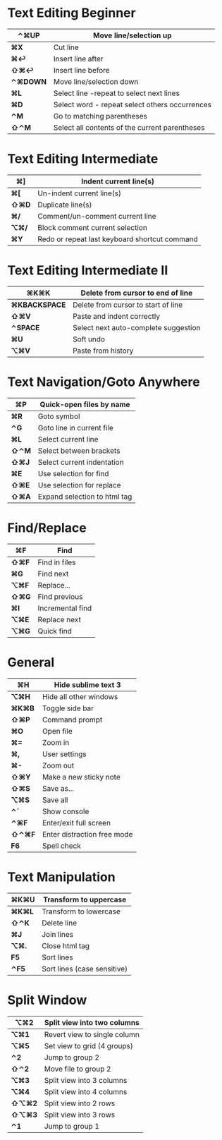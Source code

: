 # Text Editing Beginner

| **⌃⌘UP**   | Move line/selection up                         |
| ---------- | ---------------------------------------------- |
| **⌘X**     | Cut line                                       |
| **⌘↩︎**     | Insert line after                              |
| **⇧⌘↩︎**    | Insert line before                             |
| **⌃⌘DOWN** | Move line/selection down                       |
| **⌘L**     | Select line -repeat to select next lines       |
| **⌘D**     | Select word - repeat select others occurrences |
| **⌃M**     | Go to matching parentheses                     |
| **⇧⌃M**    | Select all contents of the current parentheses |

# Text Editing Intermediate

| **⌘]**  | Indent current line(s)                        |
| ------- | --------------------------------------------- |
| **⌘[**  | Un-indent current line(s)                     |
| **⇧⌘D** | Duplicate line(s)                             |
| **⌘/**  | Comment/un-comment current line               |
| **⌥⌘/** | Block comment current selection               |
| **⌘Y**  | Redo or repeat last keyboard shortcut command |

# Text Editing Intermediate II

| **⌘K⌘K**        | Delete from cursor to end of line    |
| --------------- | ------------------------------------ |
| **⌘KBACKSPACE** | Delete from cursor to start of line  |
| **⇧⌘V**         | Paste and indent correctly           |
| **⌃SPACE**      | Select next auto-complete suggestion |
| **⌘U**          | Soft undo                            |
| **⌥⌘V**         | Paste from history                   |

# Text Navigation/Goto Anywhere

| **⌘P**  | Quick-open files by name     |
| ------- | ---------------------------- |
| **⌘R**  | Goto symbol                  |
| **⌃G**  | Goto line in current file    |
| **⌘L**  | Select current line          |
| **⇧⌃M** | Select between brackets      |
| **⇧⌘J** | Select current indentation   |
| **⌘E**  | Use selection for find       |
| **⇧⌘E** | Use selection for replace    |
| **⇧⌘A** | Expand selection to html tag |

# Find/Replace

| **⌘F**  | Find             |
| ------- | ---------------- |
| **⇧⌘F** | Find in files    |
| **⌘G**  | Find next        |
| **⌥⌘F** | Replace...       |
| **⇧⌘G** | Find previous    |
| **⌘I**  | Incremental find |
| **⌥⌘E** | Replace next     |
| **⌥⌘G** | Quick find       |

# General

| **⌘H**   | Hide sublime text 3         |
| -------- | --------------------------- |
| **⌥⌘H**  | Hide all other windows      |
| **⌘K⌘B** | Toggle side bar             |
| **⇧⌘P**  | Command prompt              |
| **⌘O**   | Open file                   |
| **⌘=**   | Zoom in                     |
| **⌘,**   | User settings               |
| **⌘-**   | Zoom out                    |
| **⇧⌘Y**  | Make a new sticky note      |
| **⇧⌘S**  | Save as...                  |
| **⌥⌘S**  | Save all                    |
| **⌃`**   | Show console                |
| **⌃⌘F**  | Enter/exit full screen      |
| **⇧⌃⌘F** | Enter distraction free mode |
| **F6**   | Spell check                 |

# Text Manipulation

| **⌘K⌘U** | Transform to uppercase      |
| -------- | --------------------------- |
| **⌘K⌘L** | Transform to lowercase      |
| **⇧⌃K**  | Delete line                 |
| **⌘J**   | Join lines                  |
| **⌥⌘.**  | Close html tag              |
| **F5**   | Sort lines                  |
| **⌃F5**  | Sort lines (case sensitive) |

# Split Window

| **⌥⌘2**  | Split view into two columns  |
| -------- | ---------------------------- |
| **⌥⌘1**  | Revert view to single column |
| **⌥⌘5**  | Set view to grid (4 groups)  |
| **⌃2**   | Jump to group 2              |
| **⇧⌃2**  | Move file to group 2         |
| **⌥⌘3**  | Split view into 3 columns    |
| **⌥⌘4**  | Split view into 4 columns    |
| **⇧⌥⌘2** | Split view into 2 rows       |
| **⇧⌥⌘3** | Split view into 3 rows       |
| **⌃1**   | Jump to group 1              |



